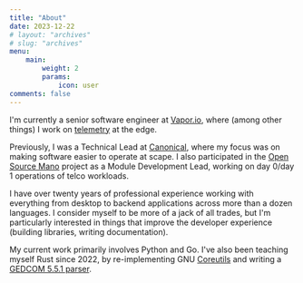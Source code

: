 ```yaml
---
title: "About"
date: 2023-12-22
# layout: "archives"
# slug: "archives"
menu:
    main:
        weight: 2
        params:
            icon: user
comments: false
---
```


I'm currently a senior software engineer at [Vapor.io](https://www.vapor.io/), where (among other things) I work on [telemetry](https://en.wikipedia.org/wiki/Telemetry) at the edge.

Previously, I was a Technical Lead at [Canonical]([https://](https://canonical.com/)), where my focus was on making software easier to operate at scape. I also participated in the [Open Source Mano](https://osm.etsi.org/) project as a Module Development Lead, working on day 0/day 1 operations of telco workloads.

I have over twenty years of professional experience working with everything from desktop to backend applications across more than a dozen languages. I consider myself to be more of a jack of all trades, but I'm particularly interested in things that improve the developer experience (building libraries, writing documentation).

My current work primarily involves Python and Go. I've also been teaching myself Rust since 2022, by re-implementing GNU [Coreutils](https://github.com/AdamIsrael/coreutils/) and writing a [GEDCOM 5.5.1 parser](https://github.com/adamIsrael/rust-gedcom).